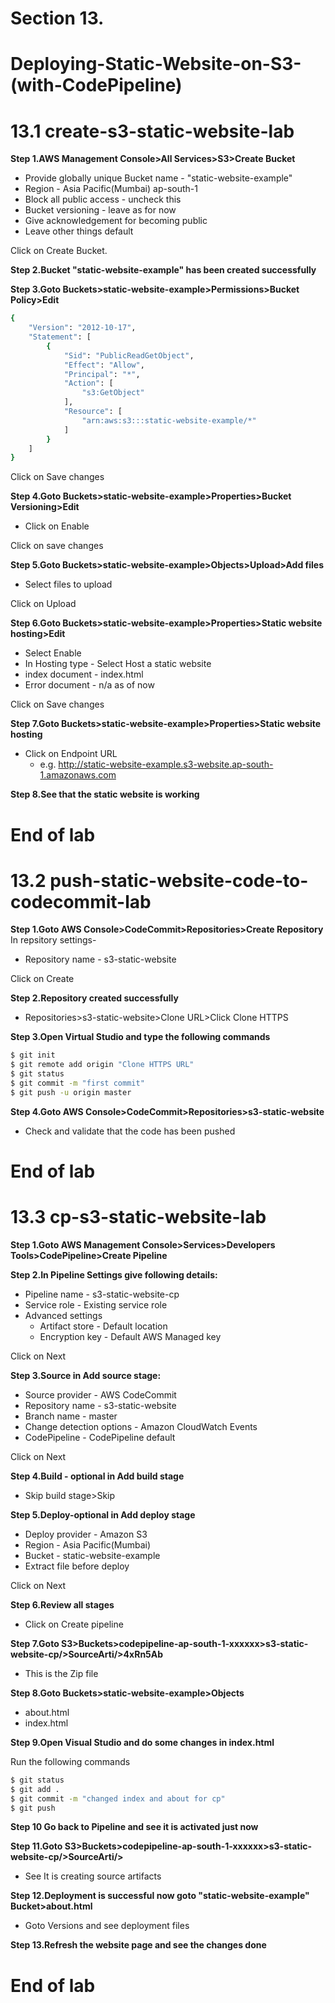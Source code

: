 # Section 13.
# Deploying-Static-Website-on-S3-(with-CodePipeline)

# 13.1 create-s3-static-website-lab

**Step 1.AWS Management Console>All Services>S3>Create Bucket**
- Provide globally unique Bucket name - "static-website-example"
- Region - Asia Pacific(Mumbai) ap-south-1
- Block all public access - uncheck this
- Bucket versioning - leave as for now
- Give acknowledgement for becoming public 
- Leave other things default

Click on Create Bucket.

**Step 2.Bucket "static-website-example"  has been created successfully**

**Step 3.Goto Buckets>static-website-example>Permissions>Bucket Policy>Edit**
```sh
{
    "Version": "2012-10-17",
    "Statement": [
        {
            "Sid": "PublicReadGetObject",
            "Effect": "Allow",
            "Principal": "*",
            "Action": [
                "s3:GetObject"
            ],
            "Resource": [
                "arn:aws:s3:::static-website-example/*"
            ]
        }
    ]
}
```

Click on Save changes

**Step 4.Goto Buckets>static-website-example>Properties>Bucket Versioning>Edit**
- Click on Enable 

Click on save changes

**Step 5.Goto Buckets>static-website-example>Objects>Upload>Add files**
- Select files to upload

Click on Upload

**Step 6.Goto Buckets>static-website-example>Properties>Static website hosting>Edit**
- Select Enable
- In Hosting type - Select Host a static website
- index document - index.html
- Error document - n/a as of now

Click on Save changes

**Step 7.Goto Buckets>static-website-example>Properties>Static website hosting**
- Click on Endpoint URL 
  - e.g. http://static-website-example.s3-website.ap-south-1.amazonaws.com

**Step 8.See that the static website is working**

# End of lab


# 13.2 push-static-website-code-to-codecommit-lab

**Step 1.Goto AWS Console>CodeCommit>Repositories>Create Repository**
In repsitory settings-
- Repository name - s3-static-website

Click on Create

**Step 2.Repository created successfully**
- Repositories>s3-static-website>Clone URL>Click Clone HTTPS

**Step 3.Open Virtual Studio and type the following commands**
```sh
$ git init
$ git remote add origin "Clone HTTPS URL"
$ git status
$ git commit -m "first commit"
$ git push -u origin master
```

**Step 4.Goto AWS Console>CodeCommit>Repositories>s3-static-website**
- Check and validate that the code has been pushed

# End of lab

#  13.3 cp-s3-static-website-lab

**Step 1.Goto AWS Management Console>Services>Developers Tools>CodePipeline>Create Pipeline**

**Step 2.In Pipeline Settings give following details:**
- Pipeline name - s3-static-website-cp
- Service role - Existing service role
- Advanced settings
  - Artifact store - Default location
  - Encryption key - Default AWS Managed key

Click on Next

**Step 3.Source in Add source stage:**
- Source provider - AWS CodeCommit
- Repository name - s3-static-website
- Branch name - master
- Change detection options - Amazon CloudWatch Events
- CodePipeline - CodePipeline default

Click on Next

**Step 4.Build - optional in Add build stage**
- Skip build stage>Skip


**Step 5.Deploy-optional in Add deploy stage**
- Deploy provider - Amazon S3
- Region - Asia Pacific(Mumbai)
- Bucket - static-website-example
- Extract file before deploy  

Click on Next

**Step 6.Review all stages**
- Click on Create pipeline

**Step 7.Goto S3>Buckets>codepipeline-ap-south-1-xxxxxx>s3-static-website-cp/>SourceArti/>4xRn5Ab**
- This is the Zip file

**Step 8.Goto Buckets>static-website-example>Objects**
- about.html
- index.html

**Step 9.Open Visual Studio and do some changes in index.html**

Run the following commands
```sh 
$ git status
$ git add .
$ git commit -m "changed index and about for cp"
$ git push
```
**Step 10 Go back to Pipeline and see it is activated just now**

**Step 11.Goto S3>Buckets>codepipeline-ap-south-1-xxxxxx>s3-static-website-cp/>SourceArti/>**
- See It is creating source artifacts

**Step 12.Deployment is successful now goto "static-website-example" Bucket>about.html**
- Goto Versions and see deployment files

**Step 13.Refresh the website page and see the changes done**

# End of lab
